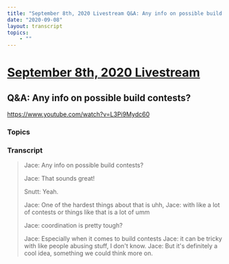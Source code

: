 ```yaml
---
title: "September 8th, 2020 Livestream Q&A: Any info on possible build contests?"
date: "2020-09-08"
layout: transcript
topics:
    - ""
---
```

# [September 8th, 2020 Livestream](../2020-09-08.md)
## Q&A: Any info on possible build contests?
https://www.youtube.com/watch?v=L3Pi9Mydc60

### Topics


### Transcript

> Jace: Any info on possible build contests?
>
> Jace: That sounds great!
>
> Snutt: Yeah.
>
> Jace: One of the hardest things about that
is uhh, Jace: with like a lot of contests or things
like that is a lot of umm
>
> Jace: coordination is pretty tough?
>
> Jace: Especially when it comes to build contests
Jace: it can be tricky with like people abusing stuff, I don't know. Jace: But it's definitely a cool idea, something
we could think more on.
